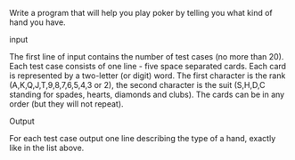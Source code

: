 

Write a program that will help you play poker by telling you what kind of hand you have.

input

The first line of input contains the number of test cases (no more than 20). Each test case consists of one line - five space separated cards. Each card is represented by a two-letter (or digit) word. The first character is the rank (A,K,Q,J,T,9,8,7,6,5,4,3 or 2), the second character is the suit (S,H,D,C standing for spades, hearts, diamonds and clubs). The cards can be in any order (but they will not repeat).

Output

For each test case output one line describing the type of a hand, exactly like in the list above.


